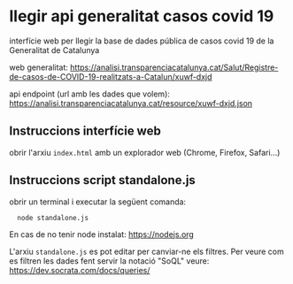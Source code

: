 # llegir api generalitat casos covid 19

interfície web per llegir la base de dades pública de casos covid 19 de la
Generalitat de Catalunya

web generalitat:
https://analisi.transparenciacatalunya.cat/Salut/Registre-de-casos-de-COVID-19-realitzats-a-Catalun/xuwf-dxjd

api endpoint (url amb les dades que volem):
https://analisi.transparenciacatalunya.cat/resource/xuwf-dxjd.json

## Instruccions interfície web

obrir l'arxiu ```index.html``` amb un explorador web (Chrome, Firefox, Safari...)

## Instruccions script standalone.js

obrir un terminal i executar la següent comanda:

```
  node standalone.js
```

En cas de no tenir node instalat: https://nodejs.org

L'arxiu ```standalone.js``` es pot editar per canviar-ne els filtres. Per veure
com es filtren les dades fent servir la notació "SoQL" veure:
https://dev.socrata.com/docs/queries/
